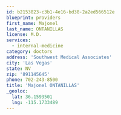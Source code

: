 ```yaml
---
id: b2153823-c3b1-4e16-bd38-2a2ed566512e
blueprint: providers
first_name: Majonel
last_name: ONTANILLAS
license: M.D.
services:
  - internal-medicine
category: doctors
address: 'Southwest Medical Associates'
city: 'Las Vegas'
state: NV
zip: '891145645'
phone: 702-243-8500
title: 'Majonel ONTANILLAS'
_geoloc:
  lat: 36.1593501
  lng: -115.1733489
---
```

